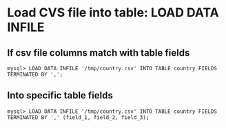 <!-- TITLE: Load data -->

# Load CVS file into table: LOAD DATA INFILE

## If csv file columns match with table fields

```mysql
mysql> LOAD DATA INFILE '/tmp/country.csv' INTO TABLE country FIELDS TERMINATED BY ',';
```

## Into specific table fields

```mysql
mysql> LOAD DATA INFILE '/tmp/country.csv' INTO TABLE country FIELDS TERMINATED BY ',' (field_1, field_2, field_3);
```

